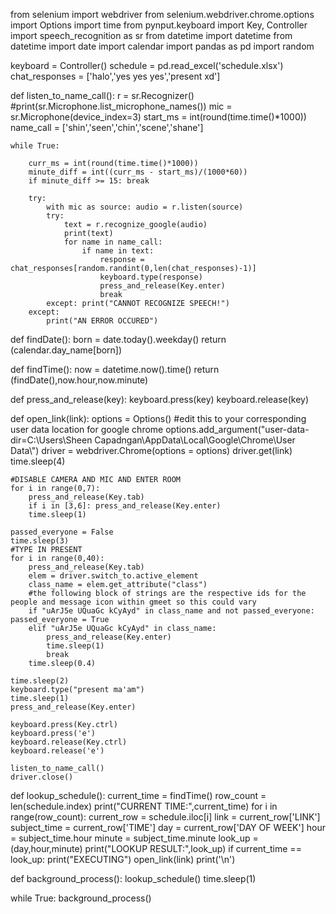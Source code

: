 from selenium import webdriver
from selenium.webdriver.chrome.options import Options
import time
from pynput.keyboard import Key, Controller
import speech_recognition as sr
from datetime import datetime
from datetime import date
import calendar
import pandas as pd
import random

keyboard = Controller()
schedule = pd.read_excel('schedule.xlsx')
chat_responses = ['halo','yes yes yes','present xd']


def listen_to_name_call():
    r = sr.Recognizer()
    #print(sr.Microphone.list_microphone_names())
    mic = sr.Microphone(device_index=3)
    start_ms = int(round(time.time()*1000))
    name_call = ['shin','seen','chin','scene','shane']

    while True:

        curr_ms = int(round(time.time()*1000))
        minute_diff = int((curr_ms - start_ms)/(1000*60))
        if minute_diff >= 15: break

        try:
            with mic as source: audio = r.listen(source)
            try:
                text = r.recognize_google(audio)
                print(text)
                for name in name_call:
                    if name in text:
                        response = chat_responses[random.randint(0,len(chat_responses)-1)]
                        keyboard.type(response)
                        press_and_release(Key.enter)
                        break
            except: print("CANNOT RECOGNIZE SPEECH!")
        except:
            print("AN ERROR OCCURED")

def findDate():
    born = date.today().weekday()
    return (calendar.day_name[born])


def findTime():
    now = datetime.now().time()
    return (findDate(),now.hour,now.minute)

def press_and_release(key):
    keyboard.press(key)
    keyboard.release(key)

def open_link(link):
    options = Options()
	#edit this to your corresponding user data location for google chrome
    options.add_argument("user-data-dir=C:\\Users\\Sheen Capadngan\\AppData\\Local\\Google\\Chrome\\User Data\\")
    driver = webdriver.Chrome(options = options)
    driver.get(link)
    time.sleep(4)

    #DISABLE CAMERA AND MIC AND ENTER ROOM
    for i in range(0,7):
        press_and_release(Key.tab)
        if i in [3,6]: press_and_release(Key.enter)
        time.sleep(1)

    passed_everyone = False
    time.sleep(3)
    #TYPE IN PRESENT
    for i in range(0,40):
        press_and_release(Key.tab)
        elem = driver.switch_to.active_element
        class_name = elem.get_attribute("class")
		#the following block of strings are the respective ids for the people and message icon within gmeet so this could vary
        if "uArJ5e UQuaGc kCyAyd" in class_name and not passed_everyone: passed_everyone = True
        elif "uArJ5e UQuaGc kCyAyd" in class_name:
            press_and_release(Key.enter)
            time.sleep(1)
            break
        time.sleep(0.4)

    time.sleep(2)
    keyboard.type("present ma'am")
    time.sleep(1)
    press_and_release(Key.enter)

    keyboard.press(Key.ctrl)
    keyboard.press('e')
    keyboard.release(Key.ctrl)
    keyboard.release('e')

    listen_to_name_call()
    driver.close()

def lookup_schedule():
    current_time = findTime()
    row_count = len(schedule.index)
    print("CURRENT TIME:",current_time)
    for i in range(row_count):
        current_row = schedule.iloc[i]
        link = current_row['LINK']
        subject_time = current_row['TIME']
        day = current_row['DAY OF WEEK']
        hour = subject_time.hour
        minute = subject_time.minute
        look_up = (day,hour,minute)
        print("LOOKUP RESULT:",look_up)
        if current_time == look_up:
            print("EXECUTING")
            open_link(link)
    print('\n')

def background_process():
    lookup_schedule()
    time.sleep(1)

while True: background_process()
